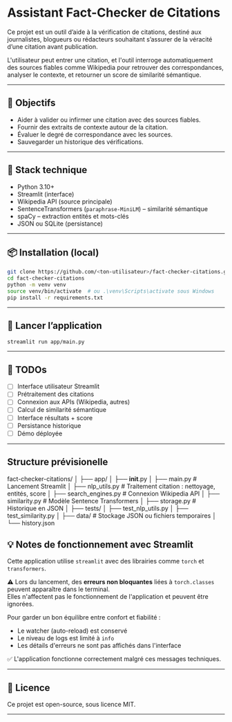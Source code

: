 # Assistant Fact-Checker de Citations


Ce projet est un outil d’aide à la vérification de citations, destiné aux journalistes, blogueurs ou rédacteurs souhaitant s’assurer de la véracité d’une citation avant publication.

L'utilisateur peut entrer une citation, et l'outil interroge automatiquement des sources fiables comme Wikipedia pour retrouver des correspondances, analyser le contexte, et retourner un score de similarité sémantique.

---

## 🎯 Objectifs

- Aider à valider ou infirmer une citation avec des sources fiables.
- Fournir des extraits de contexte autour de la citation.
- Évaluer le degré de correspondance avec les sources.
- Sauvegarder un historique des vérifications.

---

## 🧰 Stack technique

- Python 3.10+
- Streamlit (interface)
- Wikipedia API (source principale)
- SentenceTransformers (`paraphrase-MiniLM`) – similarité sémantique
- spaCy – extraction entités et mots-clés
- JSON ou SQLite (persistance)

---

## 📦 Installation (local)

```bash
git clone https://github.com/<ton-utilisateur>/fact-checker-citations.git
cd fact-checker-citations
python -m venv venv
source venv/bin/activate  # ou .\venv\Scripts\activate sous Windows
pip install -r requirements.txt
```

---

## 🚀 Lancer l’application

```bash
streamlit run app/main.py
```

---

## 📌 TODOs

- [ ] Interface utilisateur Streamlit
- [ ] Prétraitement des citations
- [ ] Connexion aux APIs (Wikipedia, autres)
- [ ] Calcul de similarité sémantique
- [ ] Interface résultats + score
- [ ] Persistance historique
- [ ] Démo déployée

---


## Structure prévisionelle

fact-checker-citations/
│
├── app/
│   ├── __init__.py
│   ├── main.py              # Lancement Streamlit
│   ├── nlp_utils.py         # Traitement citation : nettoyage, entités, score
│   ├── search_engines.py    # Connexion Wikipedia API
│   ├── similarity.py        # Modèle Sentence Transformers
│   ├── storage.py           # Historique en JSON
│
├── tests/
│   ├── test_nlp_utils.py
│   ├── test_similarity.py
│
├── data/                    # Stockage JSON ou fichiers temporaires
│   └── history.json


## 💡 Notes de fonctionnement avec Streamlit

Cette application utilise `streamlit` avec des librairies comme `torch` et `transformers`.

⚠️ Lors du lancement, des **erreurs non bloquantes** liées à `torch.classes` peuvent apparaître dans le terminal.  
Elles n'affectent pas le fonctionnement de l'application et peuvent être ignorées.

Pour garder un bon équilibre entre confort et fiabilité :

- Le watcher (auto-reload) est conservé
- Le niveau de logs est limité à `info`
- Les détails d'erreurs ne sont pas affichés dans l'interface

✅ L'application fonctionne correctement malgré ces messages techniques.




---

## 📃 Licence

Ce projet est open-source, sous licence MIT.

---
